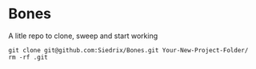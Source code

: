 # Bones

A litle repo to clone, sweep and start working

    git clone git@github.com:Siedrix/Bones.git Your-New-Project-Folder/
    rm -rf .git



